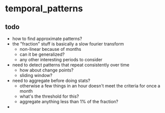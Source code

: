 #   temporal_patterns

##  todo
*   how to find approximate patterns?
*   the "fraction" stuff is basically a slow fourier transform
    *   non-linear because of months
    *   can it be generalized?
    *   any other interesting periods to consider
*   need to detect patterns that repeat consistently over time
    *   how about change points?
    *   sliding window?
*   need to aggregate before doing stats?
    *   otherwise a few things in an hour doesn't meet the criteria for once a month
    *   what's the threshold for this?
    *   aggregate anything less than 1% of the fraction?
* 

